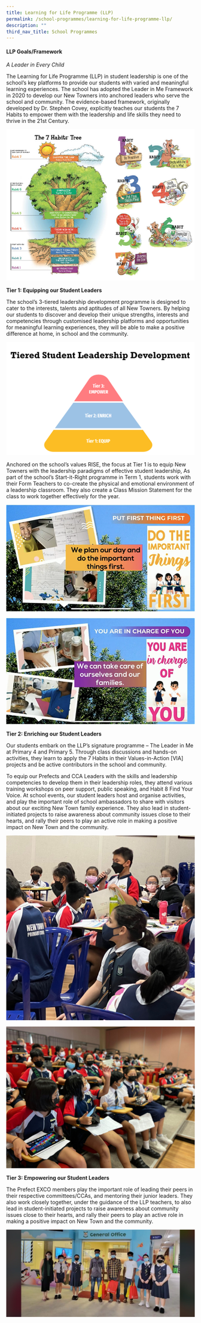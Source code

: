 ```yaml
---
title: Learning for Life Programme (LLP)
permalink: /school-programmes/learning-for-life-programme-llp/
description: ""
third_nav_title: School Programmes
---
```

#### **LLP Goals/Framework**

*A Leader in Every Child*

The Learning for Life Programme (LLP) in student leadership is one of the school’s key platforms to provide our students with varied and meaningful learning experiences. The school has adopted the Leader in Me Framework in 2020 to develop our New Towners into anchored leaders who serve the school and community. The evidence-based framework, originally developed by Dr. Stephen Covey, explicitly teaches our students the 7 Habits to empower them with the leadership and life skills they need to thrive in the 21st Century.

![](/images/7HabitsTree.png)

**Tier 1: Equipping our Student Leaders**

The school’s 3-tiered leadership development programme is designed to cater to the interests, talents and aptitudes of all New Towners. By helping our students to discover and develop their unique strengths, interests and competencies through customised leadership platforms and opportunities for meaningful learning experiences, they will be able to make a positive difference at home, in school and the community.

![](/images/TieredStudentLeadershipDevelopment.png)

Anchored on the school’s values RISE, the focus at Tier 1 is to equip New Towners with the leadership paradigms of effective student leadership, As part of the school’s Start-it-Right programme in Term 1, students work with their Form Teachers to co-create the physical and emotional environment of a leadership classroom. They also create a Class Mission Statement for the class to work together effectively for the year.

![](/images/Tier1_%20Picture1%20.png)

![](/images/Tier%201_Picture%202%20.png)

**Tier 2: Enriching our Student Leaders**

Our students embark on the LLP’s signature programme – The Leader in Me at Primary 4 and Primary 5. Through class discussions and hands-on activities, they learn to apply the 7 Habits in their Values-in-Action \[VIA\] projects and be active contributors in the school and community.

To equip our Prefects and CCA Leaders with the skills and leadership competencies to develop them in their leadership roles, they attend various training workshops on peer support, public speaking, and Habit 8 Find Your Voice. At school events, our student leaders host and organise activities, and play the important role of school ambassadors to share with visitors about our exciting New Town family experience. They also lead in student-initiated projects to raise awareness about community issues close to their hearts, and rally their peers to play an active role in making a positive impact on New Town and the community.

![](/images/Tier%202_Picture%201.jpeg)

![](/images/Tier%202_Picture%202.jpeg)

**Tier 3: Empowering our Student Leaders**

The Prefect EXCO members play the important role of leading their peers in their respective committees/CCAs, and mentoring their junior leaders. They also work closely together, under the guidance of the LLP teachers, to also lead in student-initiated projects to raise awareness about community issues close to their hearts, and rally their peers to play an active role in making a positive impact on New Town and the community.

![](/images/Tier%203%20Picture%201.jpeg)